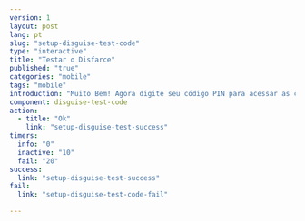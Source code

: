 ```yaml
---
version: 1
layout: post
lang: pt
slug: "setup-disguise-test-code"
type: "interactive"
title: "Testar o Disfarce"
published: "true"
categories: "mobile"
tags: "mobile"
introduction: "Muito Bem! Agora digite seu código PIN para acessar as configurações."
component: disguise-test-code
action: 
  - title: "Ok"
    link: "setup-disguise-test-success"
timers:
  info: "0"
  inactive: "10"
  fail: "20"
success: 
  link: "setup-disguise-test-success"
fail: 
  link: "setup-disguise-test-code-fail"  

---
```


